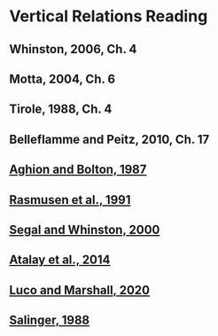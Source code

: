 # Vertical Relations Reading

## Whinston, 2006, Ch. 4

## Motta, 2004, Ch. 6

## Tirole, 1988, Ch. 4

## Belleflamme and Peitz, 2010, Ch. 17

## [Aghion and Bolton, 1987](https://www.jstor.org/stable/1804102)

## [Rasmusen et al., 1991](https://www.jstor.org/stable/2006909)

## [Segal and Whinston, 2000](https://www.jstor.org/stable/117295)

## [Atalay et al., 2014](https://www.jstor.org/stable/42920735)

## [Luco and Marshall, 2020](https://doi.org/10.1257/aer.20180071)

## [Salinger, 1988](https://www.jstor.org/stable/1885117)